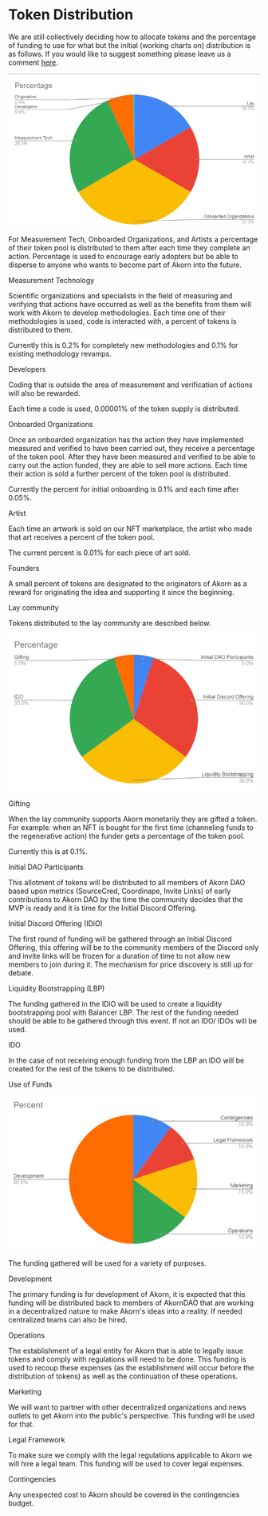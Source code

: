 # Token Distribution

We are still collectively deciding how to allocate tokens and the percentage of funding to use for what but the initial (working charts on) distribution is as follows. If you would like to suggest something please leave us a comment [here](https://docs.google.com/spreadsheets/d/1KicDCmhtbtf8FscG2B33KrCc5Rc378KTXpHAwCvL2-M/edit?usp=sharing).&#x20;

![](<.gitbook/assets/image (5).png>)

For Measurement Tech, Onboarded Organizations, and Artists a percentage of their token pool is distributed to them after each time they complete an action. Percentage is used to encourage early adopters but be able to disperse to anyone who wants to become part of Akorn into the future.&#x20;

Measurement Technology&#x20;

Scientific organizations and specialists in the field of measuring and verifying that actions have occurred as well as the benefits from them will work with Akorn to develop methodologies. Each time one of their methodologies is used, code is interacted with, a percent of tokens is distributed to them.&#x20;

Currently this is 0.2% for completely new methodologies and 0.1% for existing methodology revamps.&#x20;

Developers

Coding that is outside the area of measurement and verification of actions will also be rewarded.

Each time a code is used, 0.00001% of the token supply is distributed.  &#x20;

Onboarded Organizations

Once an onboarded organization has the action they have implemented measured and verified to have been carried out, they receive a percentage of the token pool. After they have been measured and verified to be able to carry out the action funded, they are able to sell more actions. Each time their action is sold a further percent of the token pool is distributed.&#x20;

Currently the percent for initial onboarding is 0.1% and each time after 0.05%.  &#x20;

Artist&#x20;

Each time an artwork is sold on our NFT marketplace, the artist who made that art receives a percent of the token pool.&#x20;

The current percent is 0.01% for each piece of art sold.&#x20;

Founders

A small percent of tokens are designated to the originators of Akorn as a reward for originating the idea and supporting it since the beginning.&#x20;

Lay community

Tokens distributed to the lay community are described below.&#x20;

![](<.gitbook/assets/image (4).png>)&#x20;

Gifting

When the lay community supports Akorn monetarily they are gifted a token. For example: when an NFT is bought for the first time (channeling funds to the regenerative action) the funder gets a percentage of the token pool.&#x20;

Currently this is at 0.1%.

Initial DAO Participants

This allotment of tokens will be distributed to all members of Akorn DAO based upon metrics (SourceCred, Coordinape, Invite Links) of early contributions to Akorn DAO by the time the community decides that the MVP is ready and it is time for the Initial Discord Offering. &#x20;

Initial Discord Offering (IDiO)

The first round of funding will be gathered through an Initial Discord Offering, this offering will be to the community members of the Discord only and invite links will be frozen for a duration of time to not allow new members to join during it. The mechanism for price discovery is still up for debate.&#x20;

Liquidity Bootstrapping (LBP)

The funding gathered in the IDiO will be used to create a liquidity bootstrapping pool with Balancer LBP. The rest of the funding needed should be able to be gathered through this event. If not an IDO/ IDOs will be used.

IDO

In the case of not receiving enough funding from the LBP an IDO will be created for the rest of the tokens to be distributed.&#x20;

Use of Funds

![](.gitbook/assets/image.png)

The funding gathered will be used for a variety of purposes.&#x20;

Development

The primary funding is for development of Akorn, it is expected that this funding will be distributed back to members of AkornDAO that are working in a decentralized nature to make Akorn's ideas into a reality. If needed centralized teams can also be hired.&#x20;

Operations&#x20;

The establishment of a legal entity for Akorn that is able to legally issue tokens and comply with regulations  will need to be done. This funding is used to recoup these expenses (as the establishment will occur before the distribution of tokens) as well as the continuation of these operations.&#x20;

Marketing&#x20;

We will want to partner with other decentralized organizations and news outlets to get Akorn into the public's perspective. This funding will be used for that.&#x20;

Legal Framework

To make sure we comply with the legal regulations applicable to Akorn we will hire a legal team. This funding will be used to cover legal expenses.&#x20;

Contingencies

Any unexpected cost to Akorn should be covered in the contingencies budget.&#x20;

